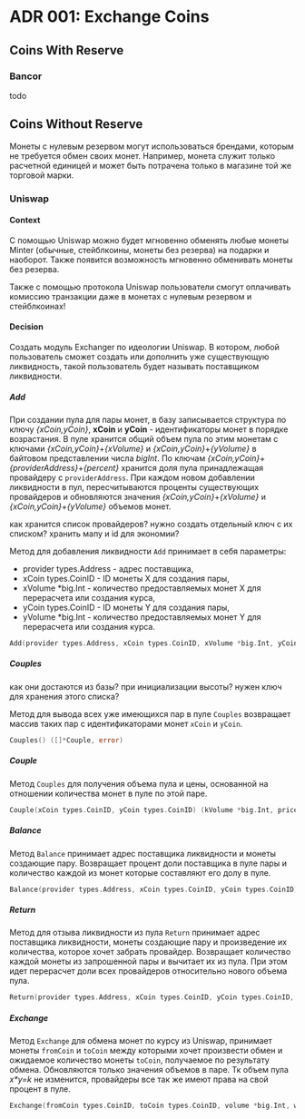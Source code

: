 # ADR 001: Exchange Coins

## Coins With Reserve

### Bancor

todo

## Coins Without Reserve

Монеты с нулевым резервом могут использоваться брендами, которым не требуется обмен своих монет. Например, монета служит только расчетной единицей и может быть потрачена только в магазине той же торговой марки.

### Uniswap

#### Context

С помощью Uniswap можно будет мгновенно обменять любые монеты Minter (обычные, стейблкоины, монеты без резерва) на подарки и наоборот. Также появится возможность мгновенно обменивать монеты без резерва.

Также с помощью протокола Uniswap пользователи смогут оплачивать комиссию транзакции даже в монетах с нулевым резервом и стейблкоинах!

#### Decision

Создать модуль Exchanger по идеологии Uniswap. В котором, любой пользователь сможет создать или дополнить уже существующую ликвидность, такой пользователь будет называть поставщиком ликвидности.

##### Add

При создании пула для пары монет, в базу записывается структура по ключу _{xCoin,yCoin}_, **xCoin** и **yCoin** - идентификаторы монет в порядке возрастания. 
В пуле хранится общий объем пула по этим монетам с ключами _{xCoin,yCoin}_+_{xVolume}_ и _{xCoin,yCoin}_+_{yVolume}_ в байтовом представлении числа _bigInt_.
По ключам _{xCoin,yCoin}_+_{providerAddress}_+_{percent}_ хранится доля пула принадлежащая провайдеру с `providerAddress`.
При каждом новом добавлении ликвидности в пул, пересчитываются проценты существующих провайдеров и обновляются значения _{xCoin,yCoin}_+_{xVolume}_ и _{xCoin,yCoin}_+_{yVolume}_ объемов монет.

как хранится список провайдеров? нужно создать отдельный ключ с их списком?
хранить мапу и id для экономии? 

Метод для добавления ликвидности `Add` принимает в себя параметры:
 - provider types.Address - адрес поставщика,
 - xCoin types.CoinID - ID монеты Х для создания пары,
 - xVolume *big.Int - количество предоставляемых монет X для перерасчета или создания курса,
 - yCoin types.CoinID - ID монеты Y для создания пары, 
 - yVolume *big.Int - количество предоставляемых монет Y для перерасчета или создания курса.
 
```go
Add(provider types.Address, xCoin types.CoinID, xVolume *big.Int, yCoin types.CoinID, yVolume *big.Int) error
```

##### Couples

как они достаются из базы? при инициализации высоты? нужен ключ для хранения этого списка?

Метод для вывода всех уже имеющихся пар в пуле `Couples` возвращает массив таких пар с идентификаторами монет `xCoin` и `yCoin`.
```go
Couples() ([]*Couple, error)
```

##### Couple

Метод `Couples` для получения объема пула и цены, основанной на отношении количества монет в пуле по этой паре.
```go
Couple(xCoin types.CoinID, yCoin types.CoinID) (kVolume *big.Int, price *big.Float, err error)
```

##### Balance

Метод `Balance` принимает адрес поставщика ликвидности и монеты создающие пару. Возвращает процент доли поставщика в пуле пары и количество каждой из монет которые составляют его долу в пуле.
```go
Balance(provider types.Address, xCoin types.CoinID, yCoin types.CoinID) (volumes map[types.CoinID]*big.Int, percent *big.Float, err error)
```

##### Return

Метод для отзыва ликвидности из пула `Return` принимает адрес поставщика ликвидности, монеты создающие пару и произведение их количества, которое хочет забрать провайдер. Возвращает количество каждой монеты из запрошенной пары и вычитает их из пула. При этом идет перерасчет доли всех провайдеров относительно нового объема пула.
```go
Return(provider types.Address, xCoin types.CoinID, yCoin types.CoinID, kVolume *big.Int) (map[types.CoinID]*big.Int, error)
```

##### Exchange

Метод `Exchange` для обмена монет по курсу из Uniswap, принимает монеты `fromCoin` и `toCoin` между которыми хочет произвести обмен и ожидаемое количество монеты `toCoin`, получаемое по результату обмена. Обновляются только значения объемов в паре. Тк объем пула _x*y=k_ не изменится, провайдеры все так же имеют права на свой процент в пуле.  
```go
Exchange(fromCoin types.CoinID, toCoin types.CoinID, volume *big.Int, wantVolume *big.Int) (gotVolume *big.Int, err error)
```
